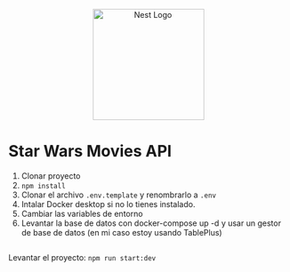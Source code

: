 <p align="center">
  <a href="http://nestjs.com/" target="blank"><img src="https://nestjs.com/img/logo-small.svg" width="200" alt="Nest Logo" /></a>
</p>


# Star Wars Movies API

1. Clonar proyecto
2. ```npm install```
3. Clonar el archivo ```.env.template``` y renombrarlo a ```.env```
4. Intalar Docker desktop si no lo tienes instalado.
5. Cambiar las variables de entorno
6. Levantar la base de datos con docker-compose up -d
 y usar un gestor de base de datos (en mi caso estoy usando TablePlus)

```
```

Levantar el proyecto: ```npm run start:dev```
